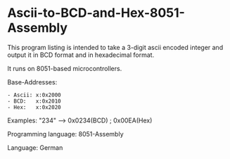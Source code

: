 # Ascii-to-BCD-and-Hex-8051-Assembly

This program listing is intended to take a 3-digit ascii encoded integer and output it in BCD format and in hexadecimal format.

It runs on 8051-based microcontrollers. 

Base-Addresses:

	- Ascii: x:0x2000
	- BCD:   x:0x2010
	- Hex:   x:0x2020

Examples: "234" --> 0x0234(BCD) ; 0x00EA(Hex)

Programming language: 8051-Assembly

Language: German
